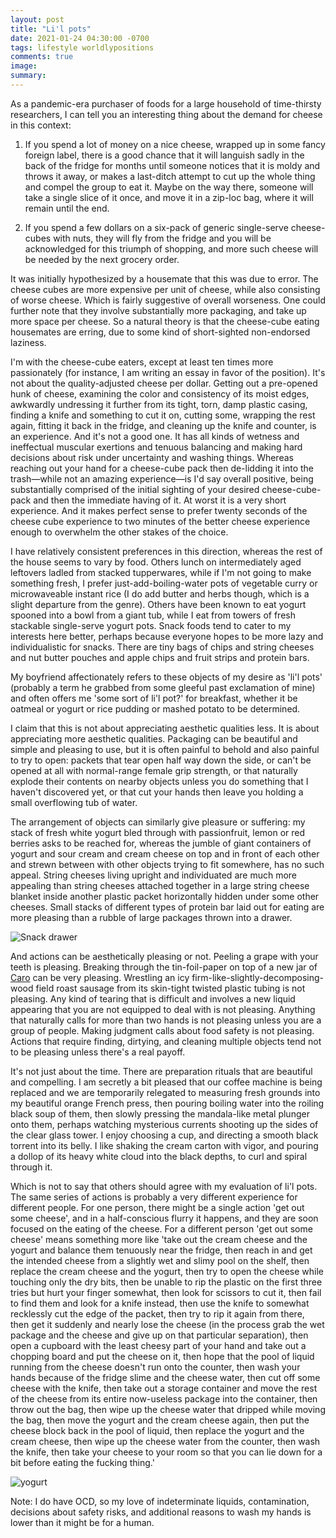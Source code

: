 ```yaml
---
layout: post
title: "Li'l pots"
date: 2021-01-24 04:30:00 -0700
tags: lifestyle worldlypositions
comments: true
image:
summary:
---
```

As a pandemic-era purchaser of foods for a large household of time-thirsty researchers, I can tell you an interesting thing about the demand for cheese in this context:

1. If you spend a lot of money on a nice cheese, wrapped up in some fancy foreign label, there is a good chance that it will languish sadly in the back of the fridge for months until someone notices that it is moldy and throws it away, or makes a last-ditch attempt to cut up the whole thing and compel the group to eat it. Maybe on the way there, someone will take a single slice of it once, and move it in a zip-loc bag, where it will remain until the end.

2. If you spend a few dollars on a six-pack of generic single-serve cheese-cubes with nuts, they will fly from the fridge and you will be acknowledged for this triumph of shopping, and more such cheese will be needed by the next grocery order.<!--ex-->

It was initially hypothesized by a housemate that this was due to error. The cheese cubes are more expensive per unit of cheese, while also consisting of worse cheese. Which is fairly suggestive of overall worseness. One could further note that they involve substantially more packaging, and take up more space per cheese. So a natural theory is that the cheese-cube eating housemates are erring, due to some kind of short-sighted non-endorsed laziness.

I'm with the cheese-cube eaters, except at least ten times more passionately (for instance, I am writing an essay in favor of the position). It's not about the quality-adjusted cheese per dollar. Getting out a pre-opened hunk of cheese, examining the color and consistency of its moist edges, awkwardly undressing it further from its tight, torn, damp plastic casing, finding a knife and something to cut it on, cutting some, wrapping the rest again, fitting it back in the fridge, and cleaning up the knife and counter, is an experience. And it's not a good one. It has all kinds of wetness and ineffectual muscular exertions and tenuous balancing and making hard decisions about risk under uncertainty and washing things. Whereas reaching out your hand for a cheese-cube pack then de-lidding it into the trash&mdash;while not an amazing experience&mdash;is I'd say overall positive, being substantially comprised of the initial sighting of your desired cheese-cube-pack and then the immediate having of it. At worst it is a very short experience. And it makes perfect sense to prefer twenty seconds of the cheese cube experience to two minutes of the better cheese experience enough to overwhelm the other stakes of the choice.

I have relatively consistent preferences in this direction, whereas the rest of the house seems to vary by food. Others lunch on intermediately aged leftovers ladled from stacked tupperwares, while if I'm not going to make something fresh, I prefer just-add-boiling-water pots of vegetable curry or microwaveable instant rice (I do add butter and herbs though, which is a slight departure from the genre). Others have been known to eat yogurt spooned into a bowl from a giant tub, while I eat from towers of fresh stackable single-serve yogurt pots. Snack foods tend to cater to my interests here better, perhaps because everyone hopes to be more lazy and individualistic for snacks. There are tiny bags of chips and string cheeses and nut butter pouches and apple chips and fruit strips and protein bars.

My boyfriend affectionately refers to these objects of my desire as 'li'l pots' (probably a term he grabbed from some gleeful past exclamation of mine) and often offers me 'some sort of li'l pot?' for breakfast, whether it be oatmeal or yogurt or rice pudding or mashed potato to be determined.

I claim that this is not about appreciating aesthetic qualities less. It is about appreciating more aesthetic qualities. Packaging can be beautiful and simple and pleasing to use, but it is often painful to behold and also painful to try to open: packets that tear open half way down the side, or can't be opened at all with normal-range female grip strength, or that naturally explode their contents on nearby objects unless you do something that I haven't discovered yet, or that cut your hands then leave you holding a small overflowing tub of water.

The arrangement of objects can similarly give pleasure or suffering: my stack of fresh white yogurt bled through with passionfruit, lemon or red berries asks to be reached for, whereas the jumble of giant containers of yogurt and sour cream and cream cheese on top and in front of each other and strewn between with other objects trying to fit somewhere, has no such appeal. String cheeses living upright and individuated are much more appealing than string cheeses attached together in a large string cheese blanket inside another plastic packet horizontally hidden under some other cheeses. Small stacks of different types of protein bar laid out for eating are more pleasing than a rubble of large packages thrown into a drawer.

![Snack drawer](https://hosting.photobucket.com/images/i/katjasgrace/PXL_20210124_085625042.jpg)

And actions can be aesthetically pleasing or not. Peeling a grape with your teeth is pleasing. Breaking through the tin-foil-paper on top of a new jar of [Caro](https://en.wikipedia.org/wiki/Caro_(drink)) can be very pleasing. Wrestling an icy firm-like-slightly-decomposing-wood field roast sausage from its skin-tight twisted plastic tubing is not pleasing. Any kind of tearing that is difficult and involves a new liquid appearing that you are not equipped to deal with is not pleasing. Anything that naturally calls for more than two hands is not pleasing unless you are a group of people. Making judgment calls about food safety is not pleasing. Actions that require finding, dirtying, and cleaning multiple objects tend not to be pleasing unless there's a real payoff.

It's not just about the time. There are preparation rituals that are beautiful and compelling. I am secretly a bit pleased that our coffee machine is being replaced and we are temporarily relegated to measuring fresh grounds into my beautiful orange French press, then pouring boiling water into the roiling black soup of them, then slowly pressing the mandala-like metal plunger onto them, perhaps watching mysterious currents shooting up the sides of the clear glass tower. I enjoy choosing a cup, and directing a smooth black torrent into its belly. I like shaking the cream carton with vigor, and pouring a dollop of its heavy white cloud into the black depths, to curl and spiral through it.

Which is not to say that others should agree with my evaluation of li'l pots. The same series of actions is probably a very different experience for different people. For one person, there might be a single action 'get out some cheese', and in a half-conscious flurry it happens, and they are soon focused on the eating of the cheese. For a different person 'get out some cheese' means something more like 'take out the cream cheese and the yogurt and balance them tenuously near the fridge, then reach in and get the intended cheese from a slightly wet and slimy pool on the shelf, then replace the cream cheese and the yogurt, then try to open the cheese while touching only the dry bits, then be unable to rip the plastic on the first three tries but hurt your finger somewhat, then look for scissors to cut it, then fail to find them and look for a knife instead, then use the knife to somewhat recklessly cut the edge of the packet, then try to rip it again from there, then get it suddenly and nearly lose the cheese (in the process grab the wet package and the cheese and give up on that particular separation), then open a cupboard with the least cheesy part of your hand and take out a chopping board and put the cheese on it, then hope that the pool of liquid running from the cheese doesn't run onto the counter, then wash your hands because of the fridge slime and the cheese water, then cut off some cheese with the knife, then take out a storage container and move the rest of the cheese from its entire now-useless package into the container, then throw out the bag, then wipe up the cheese water that dripped while moving the bag, then move the yogurt and the cream cheese again, then put the cheese block back in the pool of liquid, then replace the yogurt and the cream cheese, then wipe up the cheese water from the counter, then wash the knife, then take your cheese to your room so that you can lie down for a bit before eating the fucking thing.'

![yogurt](https://hosting.photobucket.com/images/i/katjasgrace/PXL_20210124_085413704.jpg)

Note: I do have OCD, so my love of indeterminate liquids, contamination, decisions about safety risks, and additional reasons to wash my hands is lower than it might be for a human.
